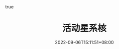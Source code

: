 ---
title: "活动星系核"
date: 2022-09-06T15:11:51+08:00
draft: false
 
description: "Active Galactic Nucleus (AGN)"
math: true
---